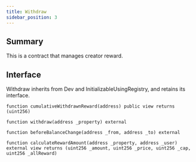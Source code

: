```yaml
---
title: Withdraw
sidebar_position: 3
---
```


## Summary

This is a contract that manages creator reward.

## Interface
Withdraw inherits from Dev and InitializableUsingRegistry, and retains its interface.

`function cumulativeWithdrawnReward(address) public view returns (uint256)`

`function withdraw(address _property) external`

`function beforeBalanceChange(address _from, address _to) external`

`function calculateRewardAmount(address _property, address _user) external view returns (uint256 _amount, uint256 _price, uint256 _cap, uint256 _allReward)`
